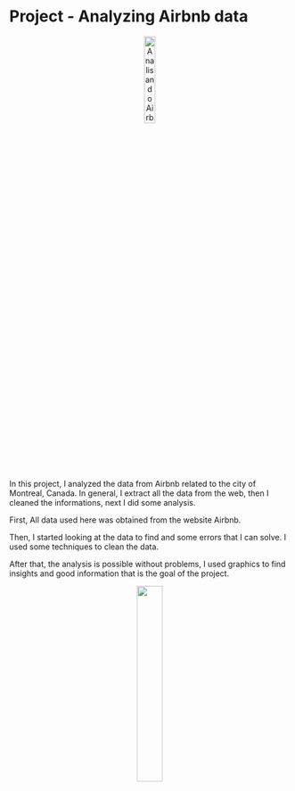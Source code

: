 # Project - Analyzing Airbnb data

<p align="center"><img alt="Analisando Airbnb" width="20%" src="https://www.area360.com.au/wp-content/uploads/2017/09/airbnb-logo.jpg"></p>

In this project, I analyzed the data from Airbnb related to the city of Montreal, Canada. 
In general, I extract all the data from the web, then I cleaned the informations, next I did some analysis.

First, All data used here was obtained from the website Airbnb.

Then, I started looking at the data to find and some errors that I can solve. I used some techniques to clean the data.

After that, the analysis is possible without problems, I used graphics to find insights and good information that is the goal of the project.


<p align="center">
<img width = "30%" src="https://etacanadavisa.com.br/main/wp-content/uploads/2017/07//1500641620_image1-1280x720.png">
</p>
